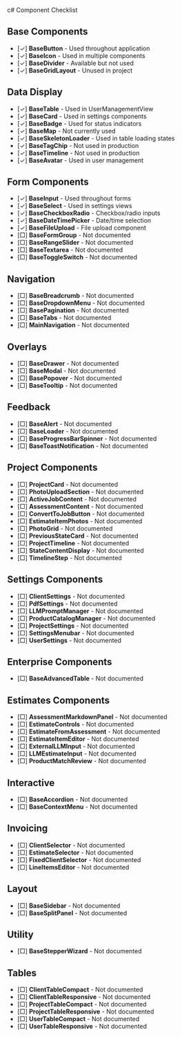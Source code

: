 c# Component Checklist

## Base Components
- [✓] **BaseButton** - Used throughout application
- [✓] **BaseIcon** - Used in multiple components
- [✓] **BaseDivider** - Available but not used
- [✓] **BaseGridLayout** - Unused in project

## Data Display
- [✓] **BaseTable** - Used in UserManagementView
- [✓] **BaseCard** - Used in settings components
- [✓] **BaseBadge** - Used for status indicators
- [✓] **BaseMap** - Not currently used
- [✓] **BaseSkeletonLoader** - Used in table loading states
- [✓] **BaseTagChip** - Not used in production
- [✓] **BaseTimeline** - Not used in production
- [✓] **BaseAvatar** - Used in user management

## Form Components
- [✓] **BaseInput** - Used throughout forms
- [✓] **BaseSelect** - Used in settings views
- [✓] **BaseCheckboxRadio** - Checkbox/radio inputs
- [✓] **BaseDateTimePicker** - Date/time selection
- [✓] **BaseFileUpload** - File upload component
- [□] **BaseFormGroup** - Not documented
- [□] **BaseRangeSlider** - Not documented
- [□] **BaseTextarea** - Not documented
- [□] **BaseToggleSwitch** - Not documented

## Navigation
- [□] **BaseBreadcrumb** - Not documented
- [□] **BaseDropdownMenu** - Not documented
- [□] **BasePagination** - Not documented
- [□] **BaseTabs** - Not documented
- [□] **MainNavigation** - Not documented

## Overlays
- [□] **BaseDrawer** - Not documented
- [□] **BaseModal** - Not documented
- [□] **BasePopover** - Not documented
- [□] **BaseTooltip** - Not documented

## Feedback
- [□] **BaseAlert** - Not documented
- [□] **BaseLoader** - Not documented
- [□] **BaseProgressBarSpinner** - Not documented
- [□] **BaseToastNotification** - Not documented

## Project Components
- [□] **ProjectCard** - Not documented
- [□] **PhotoUploadSection** - Not documented
- [□] **ActiveJobContent** - Not documented
- [□] **AssessmentContent** - Not documented
- [□] **ConvertToJobButton** - Not documented
- [□] **EstimateItemPhotos** - Not documented
- [□] **PhotoGrid** - Not documented
- [□] **PreviousStateCard** - Not documented
- [□] **ProjectTimeline** - Not documented
- [□] **StateContentDisplay** - Not documented
- [□] **TimelineStep** - Not documented

## Settings Components
- [□] **ClientSettings** - Not documented
- [□] **PdfSettings** - Not documented
- [□] **LLMPromptManager** - Not documented
- [□] **ProductCatalogManager** - Not documented
- [□] **ProjectSettings** - Not documented
- [□] **SettingsMenubar** - Not documented
- [□] **UserSettings** - Not documented

## Enterprise Components
- [□] **BaseAdvancedTable** - Not documented

## Estimates Components
- [□] **AssessmentMarkdownPanel** - Not documented
- [□] **EstimateControls** - Not documented
- [□] **EstimateFromAssessment** - Not documented
- [□] **EstimateItemEditor** - Not documented
- [□] **ExternalLLMInput** - Not documented
- [□] **LLMEstimateInput** - Not documented
- [□] **ProductMatchReview** - Not documented

## Interactive
- [□] **BaseAccordion** - Not documented
- [□] **BaseContextMenu** - Not documented

## Invoicing
- [□] **ClientSelector** - Not documented
- [□] **EstimateSelector** - Not documented
- [□] **FixedClientSelector** - Not documented
- [□] **LineItemsEditor** - Not documented

## Layout
- [□] **BaseSidebar** - Not documented
- [□] **BaseSplitPanel** - Not documented

## Utility
- [□] **BaseStepperWizard** - Not documented

## Tables
- [□] **ClientTableCompact** - Not documented
- [□] **ClientTableResponsive** - Not documented
- [□] **ProjectTableCompact** - Not documented
- [□] **ProjectTableResponsive** - Not documented
- [□] **UserTableCompact** - Not documented
- [□] **UserTableResponsive** - Not documented
